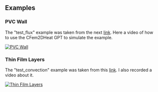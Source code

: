 ## Examples

### PVC Wall
The "test_flux" example was taken from the next [link](https://scienceofdoom.com/2010/09/12/heat-transfer-basics-part-zero/).
Here a video of how to use the CFem2DHeat GPT to simulate the example.

[![PVC Wall](https://img.youtube.com/vi/ykrYsSCUiQw/0.jpg)](https://www.youtube.com/watch?v=ykrYsSCUiQw)

### Thin Film Layers
The "test_convection" example was taken from this [link](http://what-when-how.com/the-finite-element-method/fem-for-heat-transfer-problems-finite-element-method-part-3/).
I also recorded a video about it.

[![Thin Film Layers](https://img.youtube.com/vi/9bGzes3gjK0/0.jpg)](https://www.youtube.com/watch?v=9bGzes3gjK0)
